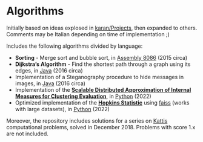 # Algorithms

Initially based on ideas explosed in [karan/Projects](https://github.com/karan/Projects), then expanded to others.
Comments may be Italian depending on time of implementation ;)

Includes the following algorithms divided by language:
- **Sorting** - Merge sort and bubble sort, in [Assembly 8086](./Assembly/Sorting) (2015 circa)
- **Dijkstra’s Algorithm** - Find the shortest path through a graph using its edges, in [Java](./Java/Dijkstra.java) (2016 circa)
- Implementation of a Steganography procedure to hide messages in images, in [Java](./Java/Steganography.java) (2016 circa)
- Implementation of the **[Scalable Distributed Approximation of Internal Measures for Clustering Evaluation](https://arxiv.org/abs/2003.01430)**, in [Python](./Python/approximated_silhouette.py) (2022)
- Optimized implementation of the **[Hopkins Statistic](https://en.wikipedia.org/wiki/Hopkins_statistic)** using [faiss](https://github.com/facebookresearch/faiss) (works with large datasets), in [Python](./Python/hopkins_statistic.py) (2022)

Moreover, the repository includes solutions for a series on [Kattis](https://open.kattis.com/) computational problems, solved in December 2018.
Problems with score 1.x are not included.
